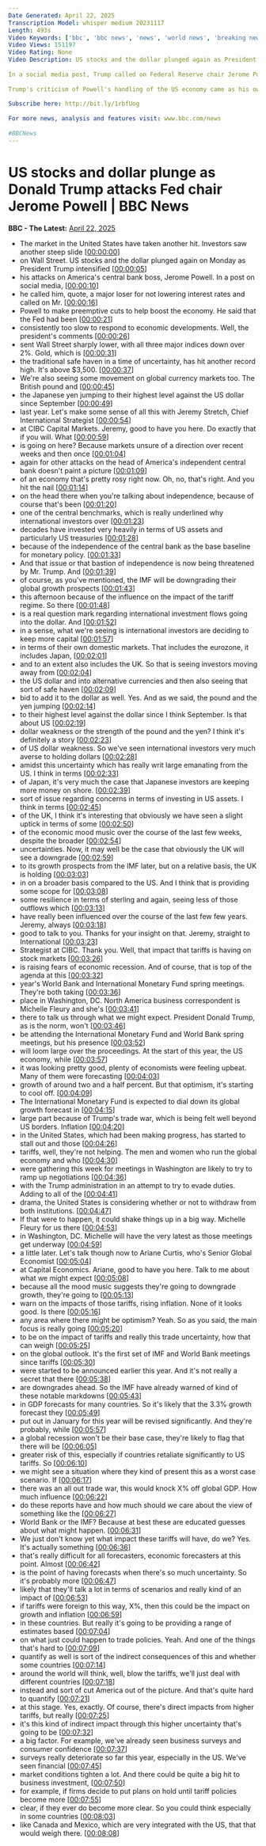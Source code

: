 ```yaml
---
Date Generated: April 22, 2025
Transcription Model: whisper medium 20231117
Length: 493s
Video Keywords: ['bbc', 'bbc news', 'news', 'world news', 'breaking news', 'us news', 'world', 'america', 'usa', 'usa news', 'india news']
Video Views: 151197
Video Rating: None
Video Description: US stocks and the dollar plunged again as President Donald Trump intensified his attacks on the US central bank boss and called him "a major loser".
 
In a social media post, Trump called on Federal Reserve chair Jerome Powell to cut interest rates "pre-emptively" to help boost the economy, and said Powell had been consistently too slow to respond to economic developments.
 
Trump's criticism of Powell's handling of the US economy came as his own plans for tariffs have driven a stock market sell-off and raised fears of economic recession.
 
Subscribe here: http://bit.ly/1rbfUog
 
For more news, analysis and features visit: www.bbc.com/news
 
#BBCNews
---
```


# US stocks and dollar plunge as Donald Trump attacks Fed chair Jerome Powell | BBC News
**BBC - The Latest:** [April 22, 2025](https://www.youtube.com/watch?v=uzyuCAnd86Y)
*  The market in the United States have taken another hit. Investors saw another steep slide [[00:00:00](https://www.youtube.com/watch?v=uzyuCAnd86Y&t=0.0s)]
*  on Wall Street. US stocks and the dollar plunged again on Monday as President Trump intensified [[00:00:05](https://www.youtube.com/watch?v=uzyuCAnd86Y&t=5.28s)]
*  his attacks on America's central bank boss, Jerome Powell. In a post on social media, [[00:00:10](https://www.youtube.com/watch?v=uzyuCAnd86Y&t=10.76s)]
*  he called him, quote, a major loser for not lowering interest rates and called on Mr. [[00:00:16](https://www.youtube.com/watch?v=uzyuCAnd86Y&t=16.46s)]
*  Powell to make preemptive cuts to help boost the economy. He said that the Fed had been [[00:00:21](https://www.youtube.com/watch?v=uzyuCAnd86Y&t=21.080000000000002s)]
*  consistently too slow to respond to economic developments. Well, the president's comments [[00:00:26](https://www.youtube.com/watch?v=uzyuCAnd86Y&t=26.52s)]
*  sent Wall Street sharply lower, with all three major indices down over 2%. Gold, which is [[00:00:31](https://www.youtube.com/watch?v=uzyuCAnd86Y&t=31.88s)]
*  the traditional safe haven in a time of uncertainty, has hit another record high. It's above $3,500. [[00:00:37](https://www.youtube.com/watch?v=uzyuCAnd86Y&t=37.8s)]
*  We're also seeing some movement on global currency markets too. The British pound and [[00:00:45](https://www.youtube.com/watch?v=uzyuCAnd86Y&t=45.68s)]
*  the Japanese yen jumping to their highest level against the US dollar since September [[00:00:49](https://www.youtube.com/watch?v=uzyuCAnd86Y&t=49.64s)]
*  last year. Let's make some sense of all this with Jeremy Stretch, Chief International Strategist [[00:00:54](https://www.youtube.com/watch?v=uzyuCAnd86Y&t=54.92s)]
*  at CIBC Capital Markets. Jeremy, good to have you here. Do exactly that if you will. What [[00:00:59](https://www.youtube.com/watch?v=uzyuCAnd86Y&t=59.24s)]
*  is going on here? Because markets unsure of a direction over recent weeks and then once [[00:01:04](https://www.youtube.com/watch?v=uzyuCAnd86Y&t=64.28s)]
*  again for other attacks on the head of America's independent central bank doesn't paint a picture [[00:01:09](https://www.youtube.com/watch?v=uzyuCAnd86Y&t=69.34s)]
*  of an economy that's pretty rosy right now. Oh, no, that's right. And you hit the nail [[00:01:14](https://www.youtube.com/watch?v=uzyuCAnd86Y&t=74.92s)]
*  on the head there when you're talking about independence, because of course that's been [[00:01:20](https://www.youtube.com/watch?v=uzyuCAnd86Y&t=80.52000000000001s)]
*  one of the central benchmarks, which is really underlined why international investors over [[00:01:23](https://www.youtube.com/watch?v=uzyuCAnd86Y&t=83.46s)]
*  decades have invested very heavily in terms of US assets and particularly US treasuries [[00:01:28](https://www.youtube.com/watch?v=uzyuCAnd86Y&t=88.13999999999999s)]
*  because of the independence of the central bank as the base baseline for monetary policy. [[00:01:33](https://www.youtube.com/watch?v=uzyuCAnd86Y&t=93.41999999999999s)]
*  And that issue or that bastion of independence is now being threatened by Mr. Trump. And [[00:01:39](https://www.youtube.com/watch?v=uzyuCAnd86Y&t=99.3s)]
*  of course, as you've mentioned, the IMF will be downgrading their global growth prospects [[00:01:43](https://www.youtube.com/watch?v=uzyuCAnd86Y&t=103.94s)]
*  this afternoon because of the influence on the impact of the tariff regime. So there [[00:01:48](https://www.youtube.com/watch?v=uzyuCAnd86Y&t=108.22s)]
*  is a real question mark regarding international investment flows going into the dollar. And [[00:01:52](https://www.youtube.com/watch?v=uzyuCAnd86Y&t=112.78s)]
*  in a sense, what we're seeing is international investors are deciding to keep more capital [[00:01:57](https://www.youtube.com/watch?v=uzyuCAnd86Y&t=117.26s)]
*  in terms of their own domestic markets. That includes the eurozone, it includes Japan, [[00:02:01](https://www.youtube.com/watch?v=uzyuCAnd86Y&t=121.3s)]
*  and to an extent also includes the UK. So that is seeing investors moving away from [[00:02:04](https://www.youtube.com/watch?v=uzyuCAnd86Y&t=124.94s)]
*  the US dollar and into alternative currencies and then also seeing that sort of safe haven [[00:02:09](https://www.youtube.com/watch?v=uzyuCAnd86Y&t=129.74s)]
*  bid to add it to the dollar as well. Yes. And as we said, the pound and the yen jumping [[00:02:14](https://www.youtube.com/watch?v=uzyuCAnd86Y&t=134.82s)]
*  to their highest level against the dollar since I think September. Is that about US [[00:02:19](https://www.youtube.com/watch?v=uzyuCAnd86Y&t=139.3s)]
*  dollar weakness or the strength of the pound and the yen? I think it's definitely a story [[00:02:23](https://www.youtube.com/watch?v=uzyuCAnd86Y&t=143.34s)]
*  of US dollar weakness. So we've seen international investors very much averse to holding dollars [[00:02:28](https://www.youtube.com/watch?v=uzyuCAnd86Y&t=148.22s)]
*  amidst this uncertainty which has really writ large emanating from the US. I think in terms [[00:02:33](https://www.youtube.com/watch?v=uzyuCAnd86Y&t=153.26000000000002s)]
*  of Japan, it's very much the case that Japanese investors are keeping more money on shore. [[00:02:39](https://www.youtube.com/watch?v=uzyuCAnd86Y&t=159.14000000000001s)]
*  sort of issue regarding concerns in terms of investing in US assets. I think in terms [[00:02:45](https://www.youtube.com/watch?v=uzyuCAnd86Y&t=165.1s)]
*  of the UK, I think it's interesting that obviously we have seen a slight uptick in terms of some [[00:02:50](https://www.youtube.com/watch?v=uzyuCAnd86Y&t=170.85999999999999s)]
*  of the economic mood music over the course of the last few weeks, despite the broader [[00:02:54](https://www.youtube.com/watch?v=uzyuCAnd86Y&t=174.94s)]
*  uncertainties. Now, it may well be the case that obviously the UK will see a downgrade [[00:02:59](https://www.youtube.com/watch?v=uzyuCAnd86Y&t=179.54s)]
*  to its growth prospects from the IMF later, but on a relative basis, the UK is holding [[00:03:03](https://www.youtube.com/watch?v=uzyuCAnd86Y&t=183.7s)]
*  in on a broader basis compared to the US. And I think that is providing some scope for [[00:03:08](https://www.youtube.com/watch?v=uzyuCAnd86Y&t=188.1s)]
*  some resilience in terms of sterling and again, seeing less of those outflows which [[00:03:13](https://www.youtube.com/watch?v=uzyuCAnd86Y&t=193.86s)]
*  have really been influenced over the course of the last few few years. Jeremy, always [[00:03:18](https://www.youtube.com/watch?v=uzyuCAnd86Y&t=198.5s)]
*  good to talk to you. Thanks for your insight on that. Jeremy, straight to International [[00:03:23](https://www.youtube.com/watch?v=uzyuCAnd86Y&t=203.3s)]
*  Strategist at CIBC. Thank you. Well, that impact that tariffs is having on stock markets [[00:03:26](https://www.youtube.com/watch?v=uzyuCAnd86Y&t=206.70000000000002s)]
*  is raising fears of economic recession. And of course, that is top of the agenda at this [[00:03:32](https://www.youtube.com/watch?v=uzyuCAnd86Y&t=212.10000000000002s)]
*  year's World Bank and International Monetary Fund spring meetings. They're both taking [[00:03:36](https://www.youtube.com/watch?v=uzyuCAnd86Y&t=216.66000000000003s)]
*  place in Washington, DC. North America business correspondent is Michelle Fleury and she's [[00:03:41](https://www.youtube.com/watch?v=uzyuCAnd86Y&t=221.1s)]
*  there to talk us through what we might expect. President Donald Trump, as is the norm, won't [[00:03:46](https://www.youtube.com/watch?v=uzyuCAnd86Y&t=226.01999999999998s)]
*  be attending the International Monetary Fund and World Bank spring meetings, but his presence [[00:03:52](https://www.youtube.com/watch?v=uzyuCAnd86Y&t=232.29999999999998s)]
*  will loom large over the proceedings. At the start of this year, the US economy, while [[00:03:57](https://www.youtube.com/watch?v=uzyuCAnd86Y&t=237.38s)]
*  it was looking pretty good, plenty of economists were feeling upbeat. Many of them were forecasting [[00:04:03](https://www.youtube.com/watch?v=uzyuCAnd86Y&t=243.22s)]
*  growth of around two and a half percent. But that optimism, it's starting to cool off. [[00:04:09](https://www.youtube.com/watch?v=uzyuCAnd86Y&t=249.22s)]
*  The International Monetary Fund is expected to dial down its global growth forecast in [[00:04:15](https://www.youtube.com/watch?v=uzyuCAnd86Y&t=255.46s)]
*  large part because of Trump's trade war, which is being felt well beyond US borders. Inflation [[00:04:20](https://www.youtube.com/watch?v=uzyuCAnd86Y&t=260.22s)]
*  in the United States, which had been making progress, has started to stall out and those [[00:04:26](https://www.youtube.com/watch?v=uzyuCAnd86Y&t=266.5s)]
*  tariffs, well, they're not helping. The men and women who run the global economy and who [[00:04:30](https://www.youtube.com/watch?v=uzyuCAnd86Y&t=270.9s)]
*  were gathering this week for meetings in Washington are likely to try to ramp up negotiations [[00:04:36](https://www.youtube.com/watch?v=uzyuCAnd86Y&t=276.78s)]
*  with the Trump administration in an attempt to try to evade duties. Adding to all of the [[00:04:41](https://www.youtube.com/watch?v=uzyuCAnd86Y&t=281.58s)]
*  drama, the United States is considering whether or not to withdraw from both institutions. [[00:04:47](https://www.youtube.com/watch?v=uzyuCAnd86Y&t=287.41999999999996s)]
*  If that were to happen, it could shake things up in a big way. Michelle Fleury for us there [[00:04:53](https://www.youtube.com/watch?v=uzyuCAnd86Y&t=293.38s)]
*  in Washington, DC. Michelle will have the very latest as those meetings get underway [[00:04:59](https://www.youtube.com/watch?v=uzyuCAnd86Y&t=299.97999999999996s)]
*  a little later. Let's talk though now to Ariane Curtis, who's Senior Global Economist [[00:05:04](https://www.youtube.com/watch?v=uzyuCAnd86Y&t=304.3s)]
*  at Capital Economics. Ariane, good to have you here. Talk to me about what we might expect [[00:05:08](https://www.youtube.com/watch?v=uzyuCAnd86Y&t=308.54s)]
*  because all the mood music suggests they're going to downgrade growth, they're going to [[00:05:13](https://www.youtube.com/watch?v=uzyuCAnd86Y&t=313.22s)]
*  warn on the impacts of those tariffs, rising inflation. None of it looks good. Is there [[00:05:16](https://www.youtube.com/watch?v=uzyuCAnd86Y&t=316.1s)]
*  any area where there might be optimism? Yeah. So as you said, the main focus is really going [[00:05:20](https://www.youtube.com/watch?v=uzyuCAnd86Y&t=320.02000000000004s)]
*  to be on the impact of tariffs and really this trade uncertainty, how that can weigh [[00:05:25](https://www.youtube.com/watch?v=uzyuCAnd86Y&t=325.14s)]
*  on the global outlook. It's the first set of IMF and World Bank meetings since tariffs [[00:05:30](https://www.youtube.com/watch?v=uzyuCAnd86Y&t=330.85999999999996s)]
*  were started to be announced earlier this year. And it's not really a secret that there [[00:05:38](https://www.youtube.com/watch?v=uzyuCAnd86Y&t=338.21999999999997s)]
*  are downgrades ahead. So the IMF have already warned of kind of these notable markdowns [[00:05:43](https://www.youtube.com/watch?v=uzyuCAnd86Y&t=343.41999999999996s)]
*  in GDP forecasts for many countries. So it's likely that the 3.3% growth forecast they [[00:05:49](https://www.youtube.com/watch?v=uzyuCAnd86Y&t=349.85999999999996s)]
*  put out in January for this year will be revised significantly. And they're probably, while [[00:05:57](https://www.youtube.com/watch?v=uzyuCAnd86Y&t=357.34000000000003s)]
*  a global recession won't be their base case, they're likely to flag that there will be [[00:06:05](https://www.youtube.com/watch?v=uzyuCAnd86Y&t=365.06s)]
*  greater risk of this, especially if countries retaliate significantly to US tariffs. So [[00:06:10](https://www.youtube.com/watch?v=uzyuCAnd86Y&t=370.62s)]
*  we might see a situation where they kind of present this as a worst case scenario. If [[00:06:17](https://www.youtube.com/watch?v=uzyuCAnd86Y&t=377.18s)]
*  there was an all out trade war, this would knock X% off global GDP. How much influence [[00:06:22](https://www.youtube.com/watch?v=uzyuCAnd86Y&t=382.06s)]
*  do these reports have and how much should we care about the view of something like the [[00:06:27](https://www.youtube.com/watch?v=uzyuCAnd86Y&t=387.5s)]
*  World Bank or the IMF? Because at best these are educated guesses about what might happen. [[00:06:31](https://www.youtube.com/watch?v=uzyuCAnd86Y&t=391.22s)]
*  We just don't know yet what impact these tariffs will have, do we? Yes. It's actually something [[00:06:36](https://www.youtube.com/watch?v=uzyuCAnd86Y&t=396.74s)]
*  that's really difficult for all forecasters, economic forecasters at this point. Almost [[00:06:42](https://www.youtube.com/watch?v=uzyuCAnd86Y&t=402.06s)]
*  is the point of having forecasts when there's so much uncertainty. So it's probably more [[00:06:47](https://www.youtube.com/watch?v=uzyuCAnd86Y&t=407.42s)]
*  likely that they'll talk a lot in terms of scenarios and really kind of an impact of [[00:06:53](https://www.youtube.com/watch?v=uzyuCAnd86Y&t=413.18s)]
*  if tariffs were foreign to this way, X%, then this could be the impact on growth and inflation [[00:06:59](https://www.youtube.com/watch?v=uzyuCAnd86Y&t=419.22s)]
*  in these countries. But really it's going to be providing a range of estimates based [[00:07:04](https://www.youtube.com/watch?v=uzyuCAnd86Y&t=424.9s)]
*  on what just could happen to trade policies. Yeah. And one of the things that's hard to [[00:07:09](https://www.youtube.com/watch?v=uzyuCAnd86Y&t=429.38s)]
*  quantify as well is sort of the indirect consequences of this and whether some countries [[00:07:14](https://www.youtube.com/watch?v=uzyuCAnd86Y&t=434.26s)]
*  around the world will think, well, blow the tariffs, we'll just deal with different countries [[00:07:18](https://www.youtube.com/watch?v=uzyuCAnd86Y&t=438.3s)]
*  instead and sort of cut America out of the picture. And that's quite hard to quantify [[00:07:21](https://www.youtube.com/watch?v=uzyuCAnd86Y&t=441.78s)]
*  at this stage. Yes, exactly. Of course, there's direct impacts from higher tariffs, but really [[00:07:25](https://www.youtube.com/watch?v=uzyuCAnd86Y&t=445.62s)]
*  it's this kind of indirect impact through this higher uncertainty that's going to be [[00:07:32](https://www.youtube.com/watch?v=uzyuCAnd86Y&t=452.34s)]
*  a big factor. For example, we've already seen business surveys and consumer confidence [[00:07:37](https://www.youtube.com/watch?v=uzyuCAnd86Y&t=457.62s)]
*  surveys really deteriorate so far this year, especially in the US. We've seen financial [[00:07:45](https://www.youtube.com/watch?v=uzyuCAnd86Y&t=465.22s)]
*  market conditions tighten a lot. And there could be quite a big hit to business investment, [[00:07:50](https://www.youtube.com/watch?v=uzyuCAnd86Y&t=470.38s)]
*  for example, if firms decide to put plans on hold until tariff policies become more [[00:07:55](https://www.youtube.com/watch?v=uzyuCAnd86Y&t=475.86s)]
*  clear, if they ever do become more clear. So you could think especially in some countries [[00:08:03](https://www.youtube.com/watch?v=uzyuCAnd86Y&t=483.82000000000005s)]
*  like Canada and Mexico, which are very integrated with the US, that that would weigh there. [[00:08:08](https://www.youtube.com/watch?v=uzyuCAnd86Y&t=488.14000000000004s)]
